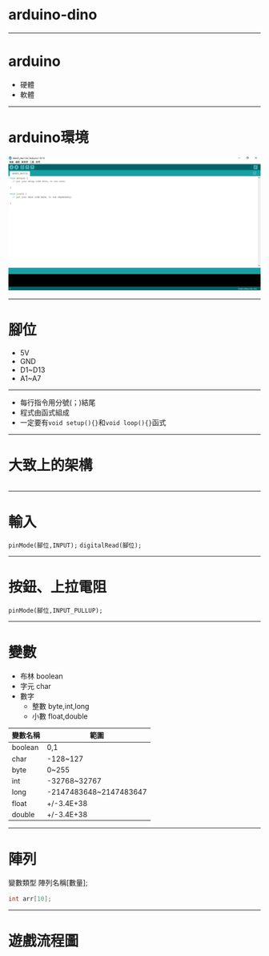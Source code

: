 # arduino-dino

---

# arduino

+ 硬體
+ 軟體

---

# arduino環境

![](img/arduino.jpg)

---

# 腳位

+ 5V
+ GND
+ D1~D13
+ A1~A7

---

+ 每行指令用分號(；)結尾
+ 程式由函式組成
+ 一定要有`void setup(){}`和`void loop(){}`函式

---

# 大致上的架構

```c++

```

---

# 輸入

`pinMode(腳位,INPUT);`
`digitalRead(腳位);`

---

# 按鈕、上拉電阻

`pinMode(腳位,INPUT_PULLUP);`

---

# 變數

+ 布林 boolean
+ 字元 char
+ 數字 
  + 整數 byte,int,long
  + 小數 float,double

|變數名稱|範圍                  |
|-------|----------------------|
|boolean|0,1                   |
|char   |-128~127              |
|byte   |0~255                 |
|int    |-32768~32767          |
|long   |-2147483648~2147483647|
|float  |+/-3.4E+38            |
|double |+/-3.4E+38            |

---


# 陣列

變數類型 陣列名稱[數量];

```c
int arr[10];
```

---

# 遊戲流程圖
